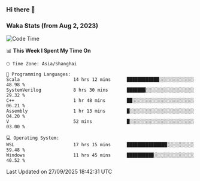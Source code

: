 ### Hi there 👋

### Waka Stats (from Aug 2, 2023)

<!--START_SECTION:waka-->
![Code Time](http://img.shields.io/badge/Code%20Time-1%2C086%20hrs%2059%20mins-blue)

📊 **This Week I Spent My Time On** 

```text
🕑︎ Time Zone: Asia/Shanghai

💬 Programming Languages: 
Scala                    14 hrs 12 mins      ████████████░░░░░░░░░░░░░   48.98 % 
SystemVerilog            8 hrs 30 mins       ███████░░░░░░░░░░░░░░░░░░   29.32 % 
C++                      1 hr 48 mins        ██░░░░░░░░░░░░░░░░░░░░░░░   06.21 % 
Assembly                 1 hr 13 mins        █░░░░░░░░░░░░░░░░░░░░░░░░   04.20 % 
V                        52 mins             █░░░░░░░░░░░░░░░░░░░░░░░░   03.00 % 

💻 Operating System: 
WSL                      17 hrs 15 mins      ███████████████░░░░░░░░░░   59.48 % 
Windows                  11 hrs 45 mins      ██████████░░░░░░░░░░░░░░░   40.52 % 
```


 Last Updated on 27/09/2025 18:42:31 UTC
<!--END_SECTION:waka-->
